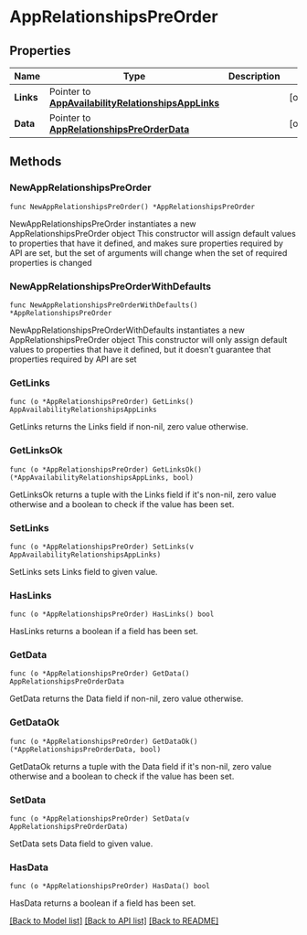 # AppRelationshipsPreOrder

## Properties

Name | Type | Description | Notes
------------ | ------------- | ------------- | -------------
**Links** | Pointer to [**AppAvailabilityRelationshipsAppLinks**](AppAvailabilityRelationshipsAppLinks.md) |  | [optional] 
**Data** | Pointer to [**AppRelationshipsPreOrderData**](AppRelationshipsPreOrderData.md) |  | [optional] 

## Methods

### NewAppRelationshipsPreOrder

`func NewAppRelationshipsPreOrder() *AppRelationshipsPreOrder`

NewAppRelationshipsPreOrder instantiates a new AppRelationshipsPreOrder object
This constructor will assign default values to properties that have it defined,
and makes sure properties required by API are set, but the set of arguments
will change when the set of required properties is changed

### NewAppRelationshipsPreOrderWithDefaults

`func NewAppRelationshipsPreOrderWithDefaults() *AppRelationshipsPreOrder`

NewAppRelationshipsPreOrderWithDefaults instantiates a new AppRelationshipsPreOrder object
This constructor will only assign default values to properties that have it defined,
but it doesn't guarantee that properties required by API are set

### GetLinks

`func (o *AppRelationshipsPreOrder) GetLinks() AppAvailabilityRelationshipsAppLinks`

GetLinks returns the Links field if non-nil, zero value otherwise.

### GetLinksOk

`func (o *AppRelationshipsPreOrder) GetLinksOk() (*AppAvailabilityRelationshipsAppLinks, bool)`

GetLinksOk returns a tuple with the Links field if it's non-nil, zero value otherwise
and a boolean to check if the value has been set.

### SetLinks

`func (o *AppRelationshipsPreOrder) SetLinks(v AppAvailabilityRelationshipsAppLinks)`

SetLinks sets Links field to given value.

### HasLinks

`func (o *AppRelationshipsPreOrder) HasLinks() bool`

HasLinks returns a boolean if a field has been set.

### GetData

`func (o *AppRelationshipsPreOrder) GetData() AppRelationshipsPreOrderData`

GetData returns the Data field if non-nil, zero value otherwise.

### GetDataOk

`func (o *AppRelationshipsPreOrder) GetDataOk() (*AppRelationshipsPreOrderData, bool)`

GetDataOk returns a tuple with the Data field if it's non-nil, zero value otherwise
and a boolean to check if the value has been set.

### SetData

`func (o *AppRelationshipsPreOrder) SetData(v AppRelationshipsPreOrderData)`

SetData sets Data field to given value.

### HasData

`func (o *AppRelationshipsPreOrder) HasData() bool`

HasData returns a boolean if a field has been set.


[[Back to Model list]](../README.md#documentation-for-models) [[Back to API list]](../README.md#documentation-for-api-endpoints) [[Back to README]](../README.md)



